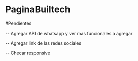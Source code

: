 # PaginaBuiltech

#Pendientes

-- Agregar API de whatsapp y ver mas funcionales a agregar

-- Agregar link  de las redes sociales 

-- Checar responsive 

